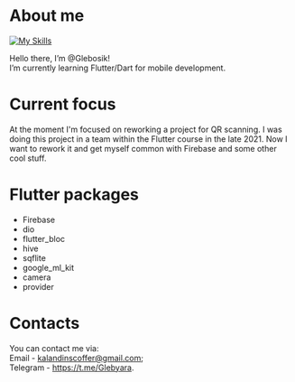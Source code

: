 # About me
[![My Skills](https://skillicons.dev/icons?i=git,docker,c,cpp,java,dart,flutter,firebase,mysql,vscode)](https://skillicons.dev)

Hello there, I’m @Glebosik!  
I’m currently learning Flutter/Dart for mobile development.

# Current focus

At the moment I'm focused on reworking a project for QR scanning.
I was doing this project in a team within the Flutter course in the late 2021. 
Now I want to rework it and get myself common with Firebase and some other cool stuff.

# Flutter packages

- Firebase
- dio
- flutter_bloc
- hive
- sqflite
- google_ml_kit
- camera
- provider

# Contacts
You can contact me via:  
Email - kalandinscoffer@gmail.com;  
Telegram - https://t.me/Glebyara.  
